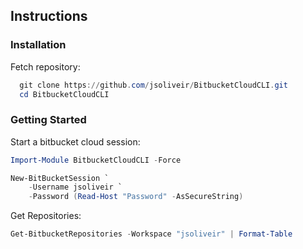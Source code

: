 ## Instructions

### Installation

Fetch repository:

```powershell
  git clone https://github.com/jsoliveir/BitbucketCloudCLI.git 
  cd BitbucketCloudCLI
```

### Getting Started

Start a bitbucket cloud session:

```powershell
Import-Module BitbucketCloudCLI -Force

New-BitBucketSession `
    -Username jsoliveir `
    -Password (Read-Host "Password" -AsSecureString)
```

Get Repositories:

```powershell
Get-BitbucketRepositories -Workspace "jsoliveir" | Format-Table
```